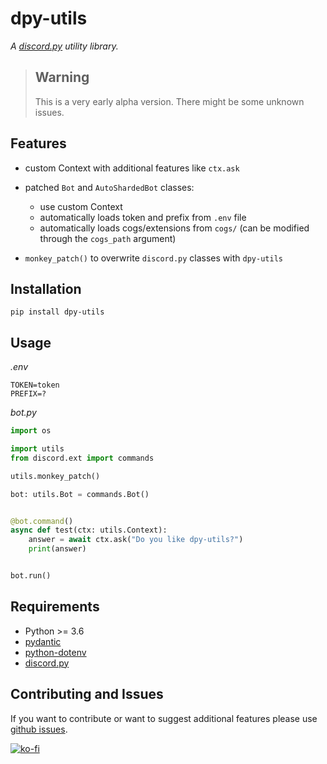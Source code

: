 # dpy-utils
*A [discord.py](https://github.com/rapptz/discord.py) utility library.*


> ## Warning
> 
> This is a very early alpha version. There might be some unknown issues.

## Features
- custom Context with additional features like `ctx.ask`
- patched `Bot` and `AutoShardedBot` classes:
  - use custom Context
  - automatically loads token and prefix from `.env` file
  - automatically loads cogs/extensions from `cogs/`  (can be modified through the `cogs_path` argument)
      
- `monkey_patch()` to overwrite `discord.py` classes with `dpy-utils`

## Installation
```
pip install dpy-utils
```


## Usage
*.env*
```env
TOKEN=token
PREFIX=?
```

*bot.py*
```py
import os

import utils
from discord.ext import commands

utils.monkey_patch()

bot: utils.Bot = commands.Bot()


@bot.command()
async def test(ctx: utils.Context):
    answer = await ctx.ask("Do you like dpy-utils?")
    print(answer)


bot.run()
```


## Requirements
- Python >= 3.6
- [pydantic](https://github.com/samuelcolvin/pydantic)
- [python-dotenv](https://github.com/theskumar/python-dotenv)
- [discord.py](https://github.com/rapptz/discord.py)

## Contributing and Issues
If you want to contribute or want to suggest additional features please use [github issues](https://github.com/makupi/dpy-utils/issues).


[![ko-fi](https://www.ko-fi.com/img/githubbutton_sm.svg)](https://ko-fi.com/A0A015HXK)
